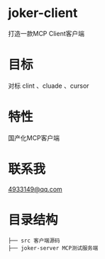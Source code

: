 # joker-client
打造一款MCP Client客户端
# 目标
对标 clint 、cluade 、cursor
# 特性
国产化MCP客户端
# 联系我
4933149@qq.com
# 目录结构
```
├── src 客户端源码
├── joker-server MCP测试服务端
